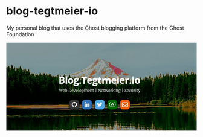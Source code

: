 # blog-tegtmeier-io

My personal blog that uses the Ghost blogging platform from the Ghost Foundation

![frontpage](https://github.com/jtegtmeier/blog-tegtmeier-io/blob/master/frontpage.PNG?raw=true)

